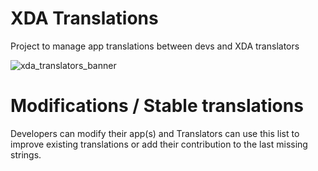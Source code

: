 # XDA Translations
Project to manage app translations between devs and XDA translators  

![xda_translators_banner](../master/_banner.png)

# Modifications / Stable translations
Developers can modify their app(s) and Translators can use this list to improve existing translations or add their contribution to the last missing strings.
